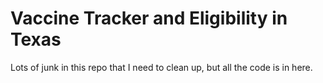 # Vaccine Tracker and Eligibility in Texas

Lots of junk in this repo that I need to clean up, but all the code is in here.
